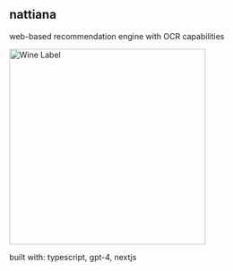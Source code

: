 ## nattiana

web-based recommendation engine with OCR capabilities

<img src="https://i.imgur.com/VcQno7v.jpeg" alt="Wine Label" width="350">

built with: typescript, gpt-4, nextjs
